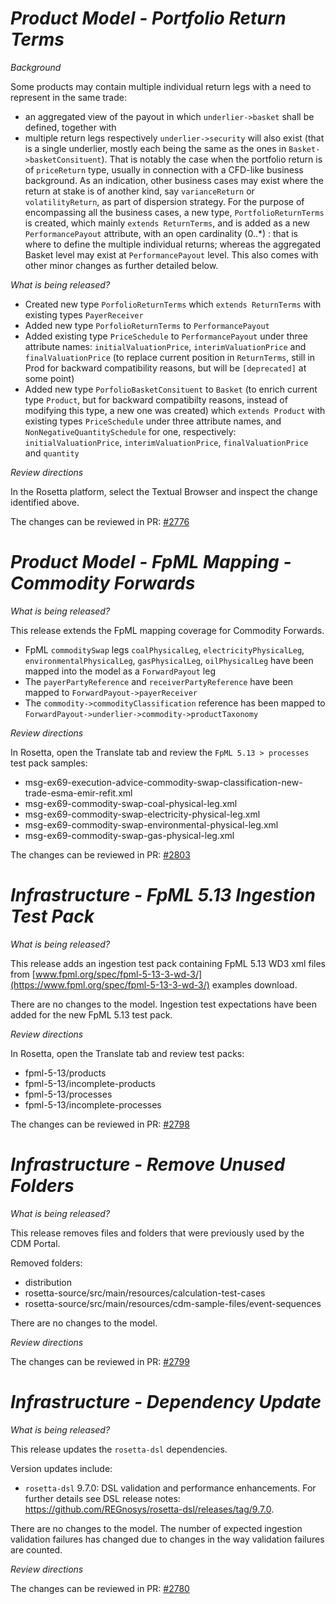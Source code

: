# _Product Model - Portfolio Return Terms_

_Background_

Some products may contain multiple individual return legs with a need to represent in the same trade:
- an aggregated view of the payout in which `underlier->basket` shall be defined, together with
- multiple return legs respectively `underlier->security` will also exist (that is a single underlier, mostly each being the same as the ones in `Basket->basketConsituent`).
That is notably the case when the portfolio return is of `priceReturn` type, usually in connection with a CFD-like business background. As an indication, other business cases may exist where the return at stake is of another kind, say `varianceReturn` or `volatilityReturn`, as part of dispersion strategy.
For the purpose of encompassing all the business cases, a new type, `PortfolioReturnTerms` is created, which mainly `extends ReturnTerms`, and is added as a new `PerformancePayout` attribute, with an open cardinality (0..*) : that is where to define the multiple individual returns; whereas the aggregated Basket level may exist at `PerformancePayout` level.
This also comes with other minor changes as further detailed below.

_What is being released?_

- Created new type `PorfolioReturnTerms` which `extends ReturnTerms` with existing types `PayerReceiver`
- Added new type `PorfolioReturnTerms` to `PerformancePayout`
- Added existing type `PriceSchedule` to `PerformancePayout` under three attribute names: `initialValuationPrice`, `interimValuationPrice` and `finalValuationPrice` (to replace current position in `ReturnTerms`, still in Prod for backward compatibility reasons, but will be `[deprecated]` at some point)
- Added new type `PorfolioBasketConsituent` to `Basket` (to enrich current type `Product`, but for backward compatibilty reasons, instead of modifying this type, a new one was created) which `extends Product` with existing types `PriceSchedule` under three attribute names, and `NonNegativeQuantitySchedule` for one, respectively: `initialValuationPrice`, `interimValuationPrice`, `finalValuationPrice` and `quantity`

_Review directions_

In the Rosetta platform, select the Textual Browser and inspect the change identified above.

The changes can be reviewed in  PR: [#2776](https://github.com/finos/common-domain-model/pull/2776)

# _Product Model - FpML Mapping - Commodity Forwards_

_What is being released?_

This release extends the FpML mapping coverage for Commodity Forwards.

- FpML `commoditySwap` legs `coalPhysicalLeg`, `electricityPhysicalLeg`, `environmentalPhysicalLeg`, `gasPhysicalLeg`, `oilPhysicalLeg` have been mapped into the model as a `ForwardPayout` leg
- The `payerPartyReference` and `receiverPartyReference` have been mapped to `ForwardPayout->payerReceiver`
- The `commodity->commodityClassification` reference has been mapped to `ForwardPayout->underlier->commodity->productTaxonomy`

_Review directions_

In Rosetta, open the Translate tab and review the `FpML 5.13 > processes` test pack samples:

- msg-ex69-execution-advice-commodity-swap-classification-new-trade-esma-emir-refit.xml
- msg-ex69-commodity-swap-coal-physical-leg.xml
- msg-ex69-commodity-swap-electricity-physical-leg.xml
- msg-ex69-commodity-swap-environmental-physical-leg.xml
- msg-ex69-commodity-swap-gas-physical-leg.xml

The changes can be reviewed in PR: [#2803](https://github.com/finos/common-domain-model/pull/2803)

# _Infrastructure - FpML 5.13 Ingestion Test Pack_

_What is being released?_

This release adds an ingestion test pack containing FpML 5.13 WD3 xml files from [www.fpml.org/spec/fpml-5-13-3-wd-3/](https://www.fpml.org/spec/fpml-5-13-3-wd-3/) examples download.

There are no changes to the model. Ingestion test expectations have been added for the new FpML 5.13 test pack.

_Review directions_

In Rosetta, open the Translate tab and review test packs:

- fpml-5-13/products
- fpml-5-13/incomplete-products
- fpml-5-13/processes
- fpml-5-13/incomplete-processes

The changes can be reviewed in PR: [#2798](https://github.com/finos/common-domain-model/pull/2798)

# _Infrastructure - Remove Unused Folders_

_What is being released?_

This release removes files and folders that were previously used by the CDM Portal.

Removed folders:
- distribution
- rosetta-source/src/main/resources/calculation-test-cases
- rosetta-source/src/main/resources/cdm-sample-files/event-sequences

There are no changes to the model.

_Review directions_

The changes can be reviewed in PR: [#2799](https://github.com/finos/common-domain-model/pull/2799)

# _Infrastructure - Dependency Update_

_What is being released?_

This release updates the `rosetta-dsl` dependencies.

Version updates include:
- `rosetta-dsl` 9.7.0: DSL validation and performance enhancements. For further details see DSL release notes: https://github.com/REGnosys/rosetta-dsl/releases/tag/9.7.0.

There are no changes to the model.  The number of expected ingestion validation failures has changed due to changes in the way validation failures are counted.

_Review directions_

The changes can be reviewed in PR: [#2780](https://github.com/finos/common-domain-model/pull/2780)
